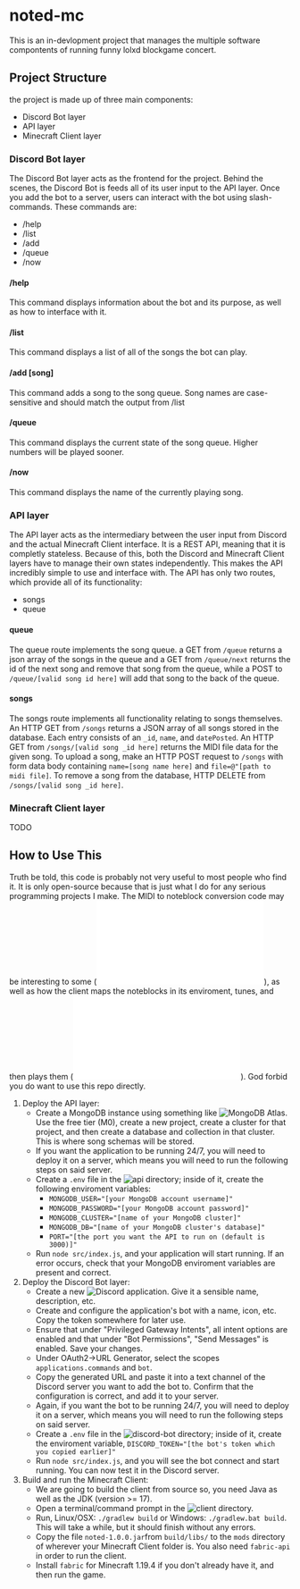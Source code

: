 # noted-mc
This is an in-devlopment project that manages the multiple software compontents of running funny lolxd blockgame concert.

## Project Structure
the project is made up of three main components:
- Discord Bot layer
- API layer
- Minecraft Client layer

### Discord Bot layer
The Discord Bot layer acts as the frontend for the project. Behind the scenes, the Discord Bot is feeds all of its user input to the API layer. Once you add the bot to a server, users can interact with the bot using slash-commands.
These commands are:
- /help
- /list
- /add
- /queue
- /now

#### /help
This command displays information about the bot and its purpose, as well as how to interface with it.

#### /list
This command displays a list of all of the songs the bot can play.

#### /add [song]
This command adds a song to the song queue. Song names are case-sensitive and should match the output from /list

#### /queue
This command displays the current state of the song queue. Higher numbers will be played sooner.

#### /now
This command displays the name of the currently playing song.

### API layer
The API layer acts as the intermediary between the user input from Discord and the actual Minecraft Client interface.
It is a REST API, meaning that it is completly stateless. Because of this, both the Discord and Minecraft Client layers have to manage their own states
independently. This makes the API incredibly simple to use and interface with. The API has only two routes, which provide all of its
functionality:
- songs
- queue

#### queue
The queue route implements the song queue. a GET from ```/queue``` returns a json array of the songs in the queue and
a GET from ```/queue/next``` returns the id of the next song and remove that song from the queue, 
while a POST to ```/queue/[valid song id here]``` will add that song to the back of the queue.

#### songs
The songs route implements all functionality relating to songs themselves. An HTTP GET from ```/songs``` returns a JSON array of all songs stored in the database.
Each entry consists of an ```_id```, ```name```, and ```datePosted```. An HTTP GET from ```/songs/[valid song _id here]``` returns the MIDI file data for the given song.
To upload a song, make an HTTP POST request to ```/songs``` with form data body containing ```name=[song name here]``` and ```file=@"[path to midi file]```. To remove a song from the database,
HTTP DELETE from ```/songs/[valid song _id here]```.

### Minecraft Client layer
TODO

## How to Use This
Truth be told, this code is probably not very useful to most people who find it. It is only open-source because that is just what I do for any serious programming projects I make. 
The MIDI to noteblock conversion code may be interesting to some (![MidiConverter.java](/client/src/main/java/net/nimrod/noted/converters/MidiConverter.java)), as well as how the 
client maps the noteblocks in its enviroment, tunes, and then plays them (![Noted.java](/client/src/main/java/net/nimrod/noted/Noted.java)). God forbid you do want to use this repo directly.
    
1. Deploy the API layer:        
    - Create a MongoDB instance using something like ![MongoDB Atlas](https://www.mongodb.com/atlas/database). Use the free tier (M0), create a new project, create a cluster
        for that project, and then create a database and collection in that cluster. This is where song schemas will be stored.
    - If you want the application to be running 24/7, you will need to deploy it on a server, which means you will need to run the following steps on said server.
    - Create a ```.env``` file in the ![api](/api) directory; inside of it, create the following enviroment variables:
        - ```MONGODB_USER="[your MongoDB account username]"```
        - ```MONGODB_PASSWORD="[your MongoDB account password]"```
        - ```MONGODB_CLUSTER="[name of your MongoDB cluster]"```
        - ```MONGODB_DB="[name of your MongoDB cluster's database]"```
        - ```PORT="[the port you want the API to run on (default is 3000)]"```
    - Run ```node src/index.js```, and your application will start running. If an error occurs, check that your MongoDB enviroment variables are present and correct.
2. Deploy the Discord Bot layer:
    - Create a new ![Discord application](https://discord.com/developers/applications). Give it a sensible name, description, etc.
    - Create and configure the application's bot with a name, icon, etc. Copy the token somewhere for later use.
    - Ensure that under "Privileged Gateway Intents", all intent options are enabled and that under "Bot Permissions", "Send Messages" is enabled. Save your changes.
    - Under OAuth2->URL Generator, select the scopes ```applications.commands``` and ```bot```.
    - Copy the generated URL and paste it into a text channel of the Discord server you want to add the bot to. Confirm that the configuration is correct, and add it to your server.
    - Again, if you want the bot to be running 24/7, you will need to deploy it on a server, which means you will need to run the following steps on said server.
    - Create a ```.env``` file in the ![discord-bot](/discord-bot) directory; inside of it, create the enviroment variable, ```DISCORD_TOKEN="[the bot's token which you copied earlier]"```
    - Run ```node src/index.js```, and you will see the bot connect and start running. You can now test it in the Discord server.
3. Build and run the Minecraft Client:
    - We are going to build the client from source so, you need Java as well as the JDK (version >= 17).
    - Open a terminal/command prompt in the ![client](/client) directory.
    - Run, Linux/OSX: ```./gradlew build``` or Windows: ```./gradlew.bat build```. This will take a while, but it should finish without any errors.
    - Copy the file ```noted-1.0.0.jar```from ```build/libs/``` to the ```mods``` directory of wherever your Minecraft Client folder is. You also need ```fabric-api``` in order to run the client.
    - Install ```fabric``` for Minecraft 1.19.4 if you don't already have it, and then run the game.
